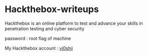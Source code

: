 # Hackthebox-writeups
Hackthebox is an online platform to test and advance your skills in penetration testing and cyber security

password : root flag of machine

My Hackthebox account : [vj0shii](https://www.hackthebox.eu/home/users/profile/60909)

